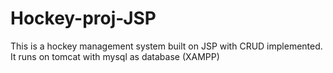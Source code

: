 # Hockey-proj-JSP

This is a hockey management system built on JSP with CRUD implemented. It runs on tomcat with mysql as database (XAMPP)
